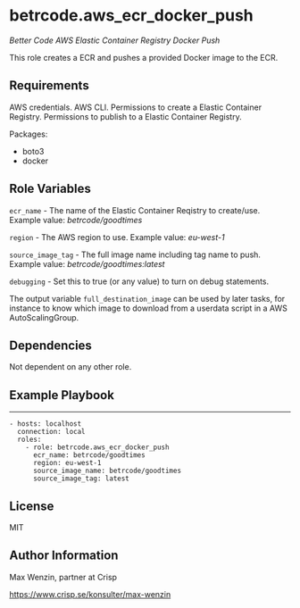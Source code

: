 betrcode.aws_ecr_docker_push
============================

*Better Code AWS Elastic Container Registry Docker Push*

This role creates a ECR and pushes a provided Docker image
 to the ECR.


Requirements
------------

AWS credentials. 
AWS CLI.
Permissions to create a Elastic Container Registry.
Permissions to publish to a Elastic Container Registry.

Packages:

* boto3
* docker


Role Variables
--------------

`ecr_name` - The name of the Elastic Container Reqistry to create/use.
Example value: *betrcode/goodtimes*

`region` - The AWS region to use. Example value: *eu-west-1*

`source_image_tag` - The full image name including tag name to push.
Example value: *betrcode/goodtimes:latest*

`debugging` - Set this to true (or any value) to turn on debug statements.

The output variable `full_destination_image` can be used by
later tasks, for instance to know which image to download from a userdata script
in a AWS AutoScalingGroup.


Dependencies
------------

Not dependent on any other role.


Example Playbook
----------------

---

    - hosts: localhost
      connection: local
      roles:
        - role: betrcode.aws_ecr_docker_push
          ecr_name: betrcode/goodtimes
          region: eu-west-1
          source_image_name: betrcode/goodtimes
          source_image_tag: latest


License
-------

MIT


Author Information
------------------

Max Wenzin, partner at Crisp

https://www.crisp.se/konsulter/max-wenzin

